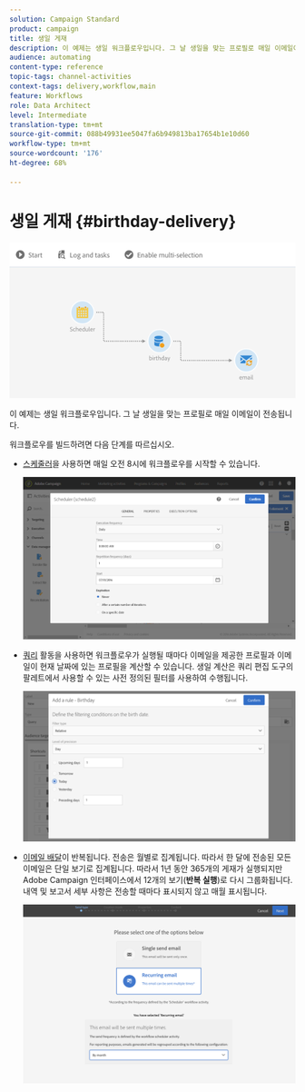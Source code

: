 ```yaml
---
solution: Campaign Standard
product: campaign
title: 생일 게재
description: 이 예제는 생일 워크플로우입니다. 그 날 생일을 맞는 프로필로 매일 이메일이 전송됩니다.
audience: automating
content-type: reference
topic-tags: channel-activities
context-tags: delivery,workflow,main
feature: Workflows
role: Data Architect
level: Intermediate
translation-type: tm+mt
source-git-commit: 088b49931ee5047fa6b949813ba17654b1e10d60
workflow-type: tm+mt
source-wordcount: '176'
ht-degree: 68%

---
```



# 생일 게재 {#birthday-delivery}

![](assets/wkf_delivery_example_1.png)

이 예제는 생일 워크플로우입니다. 그 날 생일을 맞는 프로필로 매일 이메일이 전송됩니다.

워크플로우를 빌드하려면 다음 단계를 따르십시오.

* [스케줄러](../../automating/using/scheduler.md)을 사용하면 매일 오전 8시에 워크플로우를 시작할 수 있습니다.

   ![](assets/wkf_delivery_example_2.png)

* [쿼리](../../automating/using/query.md) 활동을 사용하면 워크플로우가 실행될 때마다 이메일을 제공한 프로필과 이메일이 현재 날짜에 있는 프로필을 계산할 수 있습니다. 생일 계산은 쿼리 편집 도구의 팔레트에서 사용할 수 있는 사전 정의된 필터를 사용하여 수행됩니다.

   ![](assets/wkf_delivery_example_3.png)

* [이메일 배달](../../automating/using/email-delivery.md)이 반복됩니다. 전송은 월별로 집계됩니다. 따라서 한 달에 전송된 모든 이메일은 단일 보기로 집계됩니다. 따라서 1년 동안 365개의 게재가 실행되지만 Adobe Campaign 인터페이스에서 12개의 보기(**반복 실행**)로 다시 그룹화됩니다. 내역 및 보고서 세부 사항은 전송할 때마다 표시되지 않고 매월 표시됩니다.

   ![](assets/wkf_delivery_example_4.png)
